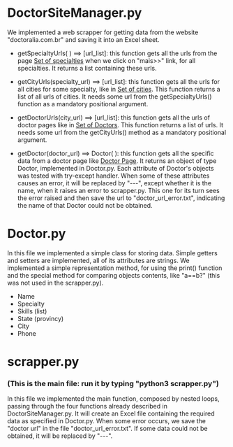 # DoctorSiteManager.py
We implemented a web scrapper for getting data from the website "doctoralia.com.br" and saving it into an Excel sheet.

 - getSpecialtyUrls( ) ==> [url_list]: this function gets all the urls from the page [Set of specialties](https://www.doctoralia.com.br/medicos) when we click on "mais>>" link, for all specialties. It returns a list containing these urls.

 - getCityUrls(specialty_url) ==> [url_list]: this function gets all the urls for all cities for some specialty, like in [Set of cities](https://www.doctoralia.com.br/especializacoes-medicas/em-detalhe/alergista). This function returns a list of all urls of cities. It needs some url from the getSpecialtyUrls() function as a mandatory positional argument.

 - getDoctorUrls(city_url) ==> [url_list]: this function gets all the urls of doctor pages like in [Set of Doctors](https://www.doctoralia.com.br/alergista/alem-paraiba). This function returns a list of urls. It needs some url from the getCityUrls() method as a mandatory positional argument.

 - getDoctor(doctor_url) ==> Doctor( ): this function gets all the specific data from a doctor page like [Doctor Page](https://www.doctoralia.com.br/thais-de-oliveira-ferreira/alergista/alem-paraiba#address-id=[214158]). It returns an object of type Doctor, implemented in Doctor.py. Each attribute of Doctor's objects was tested with try-except handler. When some of these attributes causes an error, it will be replaced by "---", except whether it is the name, when it raises an error to scrapper.py. This one for its turn sees the error raised and then save the url to "doctor_url_error.txt", indicating the name of that Doctor could not be obtained.


# Doctor.py
In this file we implemented a simple class for storing data. Simple getters and setters are implemented, all of its attributes are strings. We implemented a simple representation method, for using the print() function and the special method for comparing objects contents, like "a==b?" (this was not used in the scrapper.py).

 - Name
 - Specialty
 - Skills (list)
 - State (provincy)
 - City
 - Phone


# scrapper.py 
### (This is the main file: run it by typing "python3 scrapper.py")
In this file we implemented the main function, composed by nested loops, passing through the four functions already described in DoctorSiteManager.py. It will create an Excel file containing the required data as specified in Doctor.py. When some error occurs, we save the "doctor url" in the file "doctor_url_error.txt". If some data could not be obtained, it will be replaced by "---".
